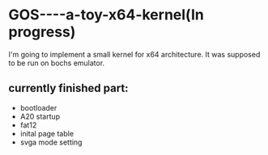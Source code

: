 # GOS----a-toy-x64-kernel(In progress)
I'm going to implement a small kernel for x64 architecture. 
It was supposed to be run on bochs emulator.

## currently finished part:
* bootloader
* A20 startup
* fat12
* inital page table
* svga mode setting
